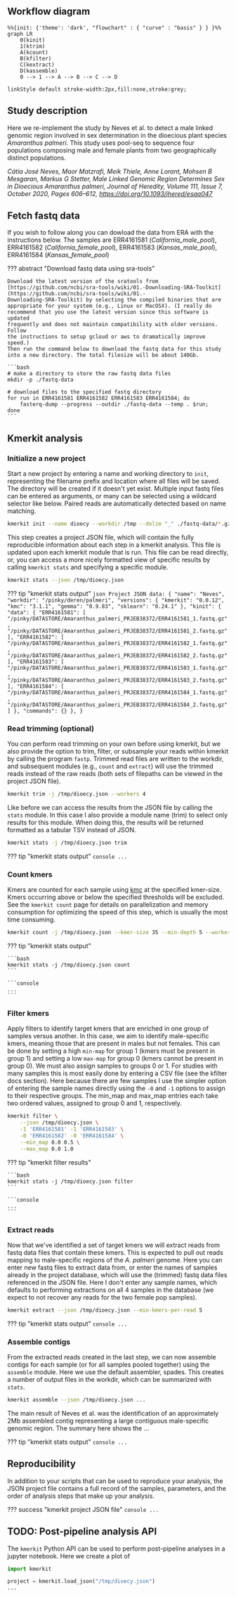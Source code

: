 

## Workflow diagram

```mermaid
%%{init: {'theme': 'dark', "flowchart" : { "curve" : "basis" } } }%%
graph LR
	0(kinit)
	1(ktrim)
	A(kcount)
	B(kfilter)
	C(kextract)
	D(kassemble)
	0 --> 1 --> A --> B --> C --> D

linkStyle default stroke-width:2px,fill:none,stroke:grey;   	
```

## Study description

Here we re-implement the study by Neves et al. to detect a male linked 
genomic region involved in sex determination in the dioecious plant species *Amaranthus palmeri*. This study uses pool-seq to sequence four populations composing male and female plants from two geographically distinct populations.

<cite>Cátia José Neves, Maor Matzrafi, Meik Thiele, Anne Lorant, Mohsen B Mesgaran, Markus G Stetter, Male Linked Genomic Region Determines Sex in Dioecious Amaranthus palmeri, Journal of Heredity, Volume 111, Issue 7, October 2020, Pages 606–612, <a href=https://doi.org/10.1093/jhered/esaa047>https://doi.org/10.1093/jhered/esaa047</a></cite>


## Fetch fastq data
If you wish to follow along you can dowload the data from ERA with the
instructions below. The samples are 
ERR4161581 (*California_male_pool*),
ERR4161582 (*California_female_pool*),
ERR4161583 (*Kansas_male_pool*),
ERR4161584 (*Kansas_female_pool*)
<!-- 
??? abstract "download fastq data using wget"
    ```bash
    # make a directory to store the raw fastq data files
    mkdir -p ./fastq-data

    URLS=(
        ftp://ftp.sra.ebi.ac.uk/vol1/fastq/ERR416/001/ERR4161581/ERR4161581_1.fastq.gz
        ftp://ftp.sra.ebi.ac.uk/vol1/fastq/ERR416/001/ERR4161582/ERR4161582_1.fastq.gz
        ftp://ftp.sra.ebi.ac.uk/vol1/fastq/ERR416/001/ERR4161583/ERR4161583_1.fastq.gz
        ftp://ftp.sra.ebi.ac.uk/vol1/fastq/ERR416/001/ERR4161584/ERR4161584_1.fastq.gz
    )

    # download files to the specified fastq directory
    for url in ERR4161581 ERR4161582 ERR4161583 ERR4161584; do
        wget $url;
    done
    ```
 -->
??? abstract "Download fastq data using sra-tools"

    Download the latest version of the sratools from [https://github.com/ncbi/sra-tools/wiki/01.-Downloading-SRA-Toolkit](https://github.com/ncbi/sra-tools/wiki/01.-
    Downloading-SRA-Toolkit) by selecting the compiled binaries that are 
    appropriate for your system (e.g., Linux or MacOSX). (I really do 
    recommend that you use the latest version since this software is updated
    frequently and does not maintain compatibility with older versions. Follow
    the instructions to setup gcloud or aws to dramatically improve speed.)
    Then run the command below to download the fastq data for this study 
    into a new directory. The total filesize will be about 140Gb.

    ```bash
    # make a directory to store the raw fastq data files
    mkdir -p ./fastq-data

    # download files to the specified fastq directory
    for run in ERR4161581 ERR4161582 ERR4161583 ERR4161584; do
        fasterq-dump --progress --outdir ./fastq-data --temp . $run;
    done
    ```


## Kmerkit analysis
### Initialize a new project
Start a new project by entering a name and working directory to `init`, 
representing the filename prefix and location where all files will be saved. 
The directory will be created if it doesn't yet exist. Multiple input fastq 
files can be entered as arguments, or many can be selected using a wildcard 
selector like below. Paired reads are automatically detected based on name matching.

```bash
kmerkit init --name dioecy --workdir /tmp --delim "_" ./fastq-data/*.gz 
```

This step creates a project JSON file, which will contain the fully reproducible 
information about each step in a kmerkit analysis. This file is updated 
upon each kmerkit module that is run. This file can be read directly, 
or, you can access a more nicely formatted view of specific results by calling
`kmerkit stats` and specifying a specific module.

```bash
kmerkit stats --json /tmp/dioecy.json
```

??? tip "kmerkit stats output"
	```json
	Project JSON data:
	{
	    "name": "Neves",
	    "workdir": "/pinky/deren/palmeri",
	    "versions": {
	        "kmerkit": "0.0.12",
	        "kmc": "3.1.1",
	        "gemma": "0.9.83",
	        "sklearn": "0.24.1"
	    },
	    "kinit": {
	        "data": {
	            "ERR4161581": [
	                "/pinky/DATASTORE/Amaranthus_palmeri_PRJEB38372/ERR4161581_1.fastq.gz",
	                "/pinky/DATASTORE/Amaranthus_palmeri_PRJEB38372/ERR4161581_2.fastq.gz"
	            ],
	            "ERR4161582": [
	                "/pinky/DATASTORE/Amaranthus_palmeri_PRJEB38372/ERR4161582_1.fastq.gz",
	                "/pinky/DATASTORE/Amaranthus_palmeri_PRJEB38372/ERR4161582_2.fastq.gz"
	            ],
	            "ERR4161583": [
	                "/pinky/DATASTORE/Amaranthus_palmeri_PRJEB38372/ERR4161583_1.fastq.gz",
	                "/pinky/DATASTORE/Amaranthus_palmeri_PRJEB38372/ERR4161583_2.fastq.gz"
	            ],
	            "ERR4161584": [
	                "/pinky/DATASTORE/Amaranthus_palmeri_PRJEB38372/ERR4161584_1.fastq.gz",
	                "/pinky/DATASTORE/Amaranthus_palmeri_PRJEB38372/ERR4161584_2.fastq.gz"
	            ]
	        },
	        "commands": {}
	    },
	}
	```

### Read trimming (optional)
You *can* perform read trimming on your own before using kmerkit, but we also
provide the option to trim, filter, or subsample your reads within kmerkit
by calling the program `fastp`. Trimmed read files are written to the workdir, 
and subsequent modules (e.g., `count` and `extract`) will 
use the trimmed reads instead of the raw reads (both sets of filepaths can 
be viewed in the project JSON file).

```bash
kmerkit trim -j /tmp/dioecy.json --workers 4
```

Like before we can access the results from the JSON file by calling the
`stats` module. In this case I also provide a module name (trim) to 
select only results for this module. When doing this, the results will 
be returned formatted as a tabular TSV instead of JSON.

```bash
kmerkit stats -j /tmp/dioecy.json trim
```

??? tip "kmerkit stats output"
	```console
	...
	```

### Count kmers
Kmers are counted for each sample using 
[kmc](https://github.com/refresh-bio/KMC) at the specified kmer-size. 
Kmers occurring above or below the specified thresholds will be excluded. 
See the `kmerkit count` page for details on parallelization and memory
consumption for optimizing the speed of this step, which is usually 
the most time consuming. 

```bash
kmerkit count -j /tmp/dioecy.json --kmer-size 35 --min-depth 5 --workers 4 
```

??? tip "kmerkit stats output"

	```bash
	kmerkit stats -j /tmp/dioecy.json count
	```

	```console
	...
	```

### Filter kmers
Apply filters to identify target kmers that are enriched in one group of 
samples versus another. In this case, we aim to identify male-specific kmers,
meaning those that are present in males but not females. This can be done 
by setting a high `min-map` for group 1 (kmers must be present in group 1) and 
setting a low `max-map` for group 0 (kmers cannot be present in group 0). We
must also assign samples to groups 0 or 1. For studies with many samples this
is most easily done by entering a CSV file (see the kfilter docs section). Here
because there are few samples I use the simpler option of entering the sample
names directly using the `-0` and `-1` options to assign to their respective
groups. The min_map and max_map entries each take two ordered values, assigned
to group 0 and 1, respectively.

```bash
kmerkit filter \
	--json /tmp/dioecy.json \
	-1 'ERR4161581' -1 'ERR4161583' \
	-0 'ERR4161582' -0 'ERR4161584' \
	--min_map 0.0 0.5 \
	--max_map 0.0 1.0  
```

??? tip "kmerkit filter results"

	```bash
	kmerkit stats -j /tmp/dioecy.json filter
	```

	```console
	...
	```

### Extract reads 
Now that we've identified a set of target kmers we will extract reads from 
fastq data files that contain these kmers. This is expected to pull out reads
mapping to male-specific regions of the <i>A. palmeri</i> genome. Here you 
can enter new fastq files to extract data from, or enter the names of samples
already in the project database, which will use the (trimmed) fastq data files
referenced in the JSON file. Here I don't enter any sample names, which 
defaults to performing extractions on all 4 samples in the database (we expect
to not recover any reads for the two female pop samples).

```bash
kmerkit extract --json /tmp/dioecy.json --min-kmers-per-read 5
```

??? tip "kmerkit stats output"
	```console
	...
	```


### Assemble contigs 
From the extracted reads created in the last step, we can now assemble contigs
for each sample (or for all samples pooled together) using the `assemble` 
module. Here we use the default assembler, spades. This creates a number of
output files in the workdir, which can be summarized with `stats`. 

```bash
kmerkit assemble --json /tmp/dioecy.json ...
```

The main result of Neves et al. was the identification of an approximately
2Mb assembled contig representing a large contiguous male-specific genomic
region. The summary here shows the ...

??? tip "kmerkit stats output"
	```console
	...
	```

## Reproducibility
In addition to your scripts that can be used to reproduce your analysis, the 
JSON project file contains a full record of the samples, parameters, and the
order of analysis steps that make up your analysis.

??? success "kmerkit project JSON file"
	```console
	...
	```


## TODO: Post-pipeline analysis API
The `kmerkit` Python API can be used to perform post-pipeline analyses 
in a jupyter notebook. Here we create a plot of 

```python
import kmerkit

project = kmerkit.load_json("/tmp/dioecy.json")
...
```

